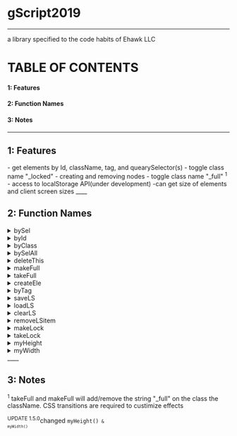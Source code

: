 # gScript2019 
____

a library specified to the code habits of Ehawk LLC
<h1>TABLE OF CONTENTS</h1>

<h4>1: Features</h4>
<h4>2: Function Names</h4>
<h4>3: Notes</h4>

____

<h2>1: Features</h2>
- get elements by Id, className, tag, and quearySelector(s)
- toggle class name "_locked"
- creating and removing nodes
- toggle class name "_full" <sup>1</sup>
- access to localStorage API(under development)
-can get size of elements and client screen sizes
____
<h2>2: Function Names</h2>

<div><details><summary>bySel</summary><p>get elements by query selector</p><code> bySel(x);</code></details></div>
<div><details><summary>byId</summary><p>get elements by id</p><code> byId(x);</code></details></div>
<div><details><summary>byClass</summary><p>get elements by class name</p><code> byClass(x);</code></details></div>
<div><details><summary>bySelAll</summary><p>get all elements by query selector</p><code> bySelAll(x);</code></details></div>
<div><details><summary>deleteThis</summary><p>delete the element</p><code> deleteThis(x);</code></details></div>
<div><details><summary>makeFull</summary><p>add "_full" to class name</p><code> makeFull(x);</code></details></div>
<div><details><summary>takeFull</summary><p>remove "_full" from class name</p><code> takeFull(x);</code></details></div>
<div><details><summary>createEle</summary><p>create a mew element</p><code> createEle(x);</code></details></div>
<div><details><summary>byTag</summary><p>get elements by tag name, takes two params</p><code> byTag(x,y);</code></details></div>
<div><details><summary>saveLS</summary><p>save and stringify the local storage item</p><code> saveLS(x,y);</code></details></div>
<div><details><summary>loadLS</summary><p>load a local storage item</p><code> loadLS(x);</code></details></div>
<div><details><summary>clearLS</summary><p>clear the local storage</p><code> clearLS(x);</code></details></div>
<div><details><summary>removeLSitem</summary><p>remove a specific item from local storage</p><code> removeLSitem(x);</code></details></div>
<div><details><summary>makeLock</summary><p>add "_locked" to class</p><code>makeLock(x);</code></details></div>
<div><details><summary>takeLock</summary><p>removes "_locked" from class</p><code>takeLock(x);</code></details></div>
<div><details><summary>myHeight</summary><p>get's the height of any element, use <code>screen</code>for client scren size</p><code>myHeight(x);</code></details></div>
<div><details><summary>myWidth</summary><p>get's the width of any element, use <code>screen</code>for client scren size</p><code>myWidth(x);</code></details></div>
____
<h2>3: Notes</h2>

<sup>1</sup> takeFull and makeFull will add/remove the string "\_full" on the class the className.  CSS transitions are required to custimize effects

<sup>UPDATE 1.5.0</sup>changed <code>myHeight()<code> & <code>myWidth()</code>